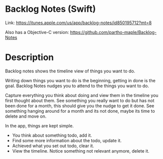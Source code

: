 # Backlog Notes (Swift)

Link:  https://itunes.apple.com/us/app/backlog-notes/id850195712?mt=8

Also has a Objective-C version:  https://github.com/partho-maple/Backlog-Notes


# Description

Backlog notes shows the timeline view of things you want to do.

Writing down things you want to do is the beginning, getting in done is the goal. Backlog Notes nudges you to attend to the things you want to do.

Capture everything you think about doing and view them in the timeline you first thought about them. See something you really want to do but has not been done for a month, this should give you the nudge to get it done. See something hanging around for a month and its not done, maybe its time to delete and move on.

In the app, things are kept simple.

- You think about something todo, add it.
- Find some more information about the todo, update it.
- Achieved what you set out todo, clear it.
- View the timeline. Notice something not relevant anymore, delete it. 




